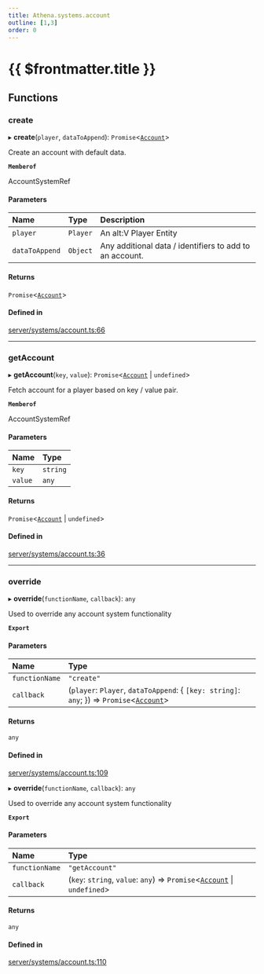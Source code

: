```yaml
---
title: Athena.systems.account
outline: [1,3]
order: 0
---
```


# {{ $frontmatter.title }}


## Functions

### create

▸ **create**(`player`, `dataToAppend`): `Promise`<[`Account`](../interfaces/server_interface_iAccount_Account.md)\>

Create an account with default data.

**`Memberof`**

AccountSystemRef

#### Parameters

| Name | Type | Description |
| :------ | :------ | :------ |
| `player` | `Player` | An alt:V Player Entity |
| `dataToAppend` | `Object` | Any additional data / identifiers to add to an account. |

#### Returns

`Promise`<[`Account`](../interfaces/server_interface_iAccount_Account.md)\>

#### Defined in

[server/systems/account.ts:66](https://github.com/Stuyk/altv-athena/blob/9c488f0/src/core/server/systems/account.ts#L66)

___

### getAccount

▸ **getAccount**(`key`, `value`): `Promise`<[`Account`](../interfaces/server_interface_iAccount_Account.md) \| `undefined`\>

Fetch account for a player based on key / value pair.

**`Memberof`**

AccountSystemRef

#### Parameters

| Name | Type |
| :------ | :------ |
| `key` | `string` |
| `value` | `any` |

#### Returns

`Promise`<[`Account`](../interfaces/server_interface_iAccount_Account.md) \| `undefined`\>

#### Defined in

[server/systems/account.ts:36](https://github.com/Stuyk/altv-athena/blob/9c488f0/src/core/server/systems/account.ts#L36)

___

### override

▸ **override**(`functionName`, `callback`): `any`

Used to override any account system functionality

**`Export`**

#### Parameters

| Name | Type |
| :------ | :------ |
| `functionName` | ``"create"`` |
| `callback` | (`player`: `Player`, `dataToAppend`: { `[key: string]`: `any`;  }) => `Promise`<[`Account`](../interfaces/server_interface_iAccount_Account.md)\> |

#### Returns

`any`

#### Defined in

[server/systems/account.ts:109](https://github.com/Stuyk/altv-athena/blob/9c488f0/src/core/server/systems/account.ts#L109)

▸ **override**(`functionName`, `callback`): `any`

Used to override any account system functionality

**`Export`**

#### Parameters

| Name | Type |
| :------ | :------ |
| `functionName` | ``"getAccount"`` |
| `callback` | (`key`: `string`, `value`: `any`) => `Promise`<[`Account`](../interfaces/server_interface_iAccount_Account.md) \| `undefined`\> |

#### Returns

`any`

#### Defined in

[server/systems/account.ts:110](https://github.com/Stuyk/altv-athena/blob/9c488f0/src/core/server/systems/account.ts#L110)
